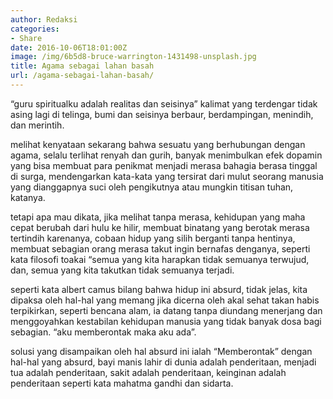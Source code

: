 ```yaml
---
author: Redaksi
categories:
- Share
date: 2016-10-06T18:01:00Z
image: /img/6b5d8-bruce-warrington-1431498-unsplash.jpg
title: Agama sebagai lahan basah
url: /agama-sebagai-lahan-basah/
---
```


&#8220;guru spiritualku adalah realitas dan seisinya&#8221; kalimat yang terdengar tidak asing lagi di telinga, bumi dan seisinya berbaur, berdampingan, menindih, dan merintih.

melihat kenyataan sekarang bahwa sesuatu yang berhubungan dengan agama, selalu terlihat renyah dan gurih, banyak menimbulkan efek dopamin yang bisa membuat para penikmat menjadi merasa bahagia berasa tinggal di surga, mendengarkan kata-kata yang tersirat dari mulut seorang manusia yang dianggapnya suci oleh pengikutnya atau mungkin titisan tuhan, katanya.

tetapi apa mau dikata, jika melihat tanpa merasa, kehidupan yang maha cepat berubah dari hulu ke hilir, membuat binatang yang berotak merasa tertindih karenanya, cobaan hidup yang silih berganti tanpa hentinya, membuat sebagian orang merasa takut ingin bernafas denganya, seperti kata filosofi toakai &#8220;semua yang kita harapkan tidak semuanya terwujud, dan, semua yang kita takutkan tidak semuanya terjadi.

seperti kata albert camus bilang bahwa hidup ini absurd, tidak jelas, kita dipaksa oleh hal-hal yang memang jika dicerna oleh akal sehat takan habis terpikirkan, seperti bencana alam, ia datang tanpa diundang menerjang dan menggoyahkan kestabilan kehidupan manusia yang tidak banyak dosa bagi sebagian. &#8220;aku memberontak maka aku ada&#8221;.

solusi yang disampaikan oleh hal absurd ini ialah &#8220;Memberontak&#8221; dengan hal-hal yang absurd, bayi manis lahir di dunia adalah penderitaan, menjadi tua adalah penderitaan, sakit adalah penderitaan, keinginan adalah penderitaan seperti kata mahatma gandhi dan sidarta.
